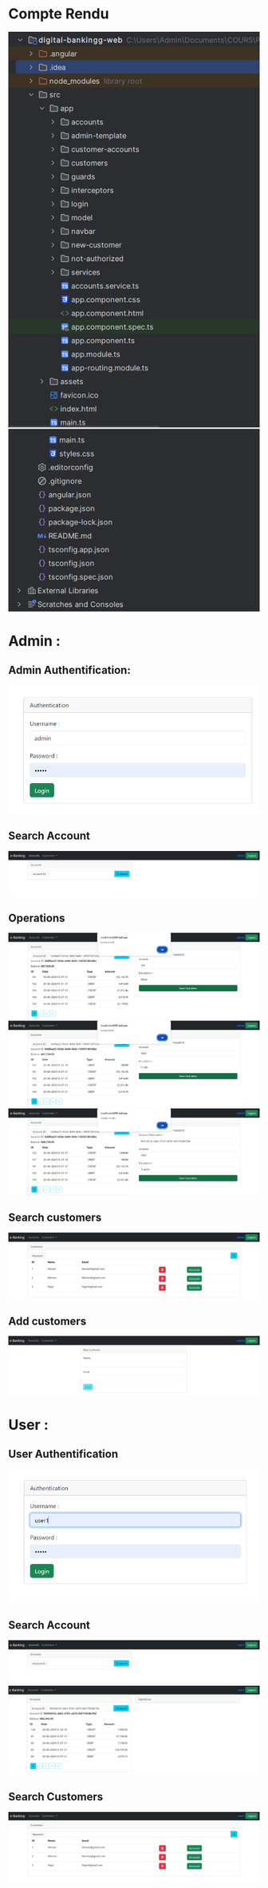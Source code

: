 <h1>Compte Rendu</h1>
<img src="captures/1.png">
<img src="captures/11.png">
<h1>Admin :</h1>
<h2>Admin Authentification:</h2>
<img src="captures/20.png">
<h2>Search Account </h2>
<img src="captures/21.png">
<h2>Operations</h2>
<img src="captures/23.png">
<img src="captures/24.png">
<img src="captures/25.png">
<h2>Search customers</h2>
<img src="captures/26.png">
<h2>Add customers</h2>
<img src="captures/27.png">

<h1>User :</h1>
<h2>User Authentification</h2>
<img src="captures/30.png">
<h2>Search Account</h2>
<img src="captures/33.png">
<img src="captures/31.png">
<h2>Search Customers</h2>
<img src="captures/32.png">

